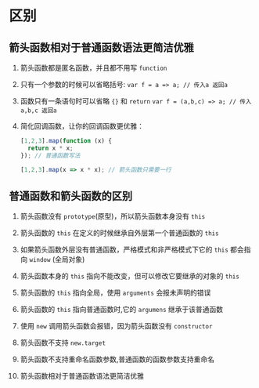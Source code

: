 # 区别

## 箭头函数相对于普通函数语法更简洁优雅

  1.  箭头函数都是匿名函数，并且都不用写 `function`

  2.  只有一个参数的时候可以省略括号: `var f = a => a; // 传入a 返回a`

  3.  函数只有一条语句时可以省略 `{}` 和 `return` `var f = (a,b,c) => a; // 传入a,b,c 返回a`

  4.  简化回调函数，让你的回调函数更优雅：

      ```js
      [1,2,3].map(function (x) {
        return x * x;
      }); // 普通函数写法

      [1,2,3].map(x => x * x); // 箭头函数只需要一行
      ```

## 普通函数和箭头函数的区别

  1.  箭头函数没有 `prototype`(原型)，所以箭头函数本身没有 `this`

  2.  箭头函数的 `this` 在定义的时候继承自外层第一个普通函数的 `this`

  3.  如果箭头函数外层没有普通函数，严格模式和非严格模式下它的 `this` 都会指向 `window` (全局对象)

  4.  箭头函数本身的 `this` 指向不能改变，但可以修改它要继承的对象的 `this`

  5.  箭头函数的 `this` 指向全局，使用 `arguments` 会报未声明的错误

  6.  箭头函数的 `this` 指向普通函数时,它的 `argumens` 继承于该普通函数

  7.  使用 `new` 调用箭头函数会报错，因为箭头函数没有 `constructor`

  8.  箭头函数不支持 `new.target`

  9.  箭头函数不支持重命名函数参数,普通函数的函数参数支持重命名

  10. 箭头函数相对于普通函数语法更简洁优雅
